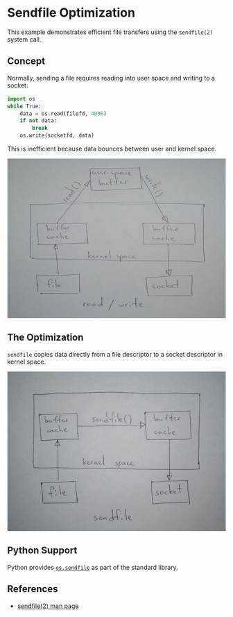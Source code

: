 # Sendfile Optimization

This example demonstrates efficient file transfers using the `sendfile(2)` system call.

## Concept

Normally, sending a file requires reading into user space and writing to a socket:

```python
import os
while True:
    data = os.read(filefd, 4096)
    if not data:
        break
    os.write(socketfd, data)
```

This is inefficient because data bounces between user and kernel space.

![Traditional read/write copy](./sendfile1.jpg)

## The Optimization

`sendfile` copies data directly from a file descriptor to a socket descriptor in kernel space.

![Optimized sendfile copy](./sendfile2.jpg)

## Python Support

Python provides [`os.sendfile`](https://docs.python.org/3/library/os.html#os.sendfile) as part of the standard library.

## References

- [sendfile(2) man page](http://www.kernel.org/doc/man-pages/online/pages/man2/sendfile.2.html)